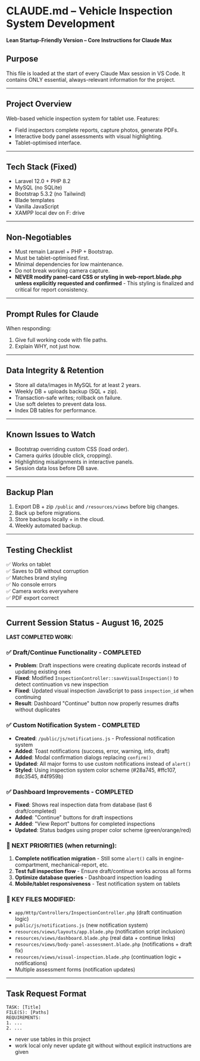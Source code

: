 # CLAUDE.md – Vehicle Inspection System Development
**Lean Startup-Friendly Version – Core Instructions for Claude Max**

## Purpose
This file is loaded at the start of every Claude Max session in VS Code. It contains ONLY essential, always-relevant information for the project.

---

## Project Overview
Web-based vehicle inspection system for tablet use. Features:
- Field inspectors complete reports, capture photos, generate PDFs.
- Interactive body panel assessments with visual highlighting.
- Tablet-optimised interface.

---

## Tech Stack (Fixed)
- Laravel 12.0 + PHP 8.2
- MySQL (no SQLite)
- Bootstrap 5.3.2 (no Tailwind)
- Blade templates
- Vanilla JavaScript
- XAMPP local dev on F: drive

---

## Non-Negotiables
- Must remain Laravel + PHP + Bootstrap.
- Must be tablet-optimised first.
- Minimal dependencies for low maintenance.
- Do not break working camera capture.
- **NEVER modify panel-card CSS or styling in web-report.blade.php unless explicitly requested and confirmed** - This styling is finalized and critical for report consistency.

---

## Prompt Rules for Claude
When responding:
1. Give full working code with file paths.
2. Explain WHY, not just how.
---

## Data Integrity & Retention
- Store all data/images in MySQL for at least 2 years.
- Weekly DB + uploads backup (SQL + zip).
- Transaction-safe writes; rollback on failure.
- Use soft deletes to prevent data loss.
- Index DB tables for performance.

---

## Known Issues to Watch
- Bootstrap overriding custom CSS (load order).
- Camera quirks (double click, cropping).
- Highlighting misalignments in interactive panels.
- Session data loss before DB save.

---

## Backup Plan
1. Export DB + zip `/public` and `/resources/views` before big changes.
2. Back up before migrations.
3. Store backups locally + in the cloud.
4. Weekly automated backup.

---

## Testing Checklist
✅ Works on tablet  
✅ Saves to DB without corruption  
✅ Matches brand styling  
✅ No console errors  
✅ Camera works everywhere  
✅ PDF export correct  

---

## Current Session Status - August 16, 2025
**LAST COMPLETED WORK:**

### ✅ Draft/Continue Functionality - COMPLETED
- **Problem**: Draft inspections were creating duplicate records instead of updating existing ones
- **Fixed**: Modified `InspectionController::saveVisualInspection()` to detect continuation vs new inspection
- **Fixed**: Updated visual inspection JavaScript to pass `inspection_id` when continuing
- **Result**: Dashboard "Continue" button now properly resumes drafts without duplicates

### ✅ Custom Notification System - COMPLETED
- **Created**: `/public/js/notifications.js` - Professional notification system
- **Added**: Toast notifications (success, error, warning, info, draft)
- **Added**: Modal confirmation dialogs replacing `confirm()`
- **Updated**: All major forms to use custom notifications instead of `alert()`
- **Styled**: Using inspection system color scheme (#28a745, #ffc107, #dc3545, #4f959b)

### ✅ Dashboard Improvements - COMPLETED
- **Fixed**: Shows real inspection data from database (last 6 draft/completed)
- **Added**: "Continue" buttons for draft inspections
- **Added**: "View Report" buttons for completed inspections
- **Updated**: Status badges using proper color scheme (green/orange/red)

### 🎯 NEXT PRIORITIES (when returning):
1. **Complete notification migration** - Still some `alert()` calls in engine-compartment, mechanical-report, etc.
2. **Test full inspection flow** - Ensure draft/continue works across all forms
3. **Optimize database queries** - Dashboard inspection loading
4. **Mobile/tablet responsiveness** - Test notification system on tablets

### 📁 KEY FILES MODIFIED:
- `app/Http/Controllers/InspectionController.php` (draft continuation logic)
- `public/js/notifications.js` (new notification system)
- `resources/views/layouts/app.blade.php` (notification script inclusion)
- `resources/views/dashboard.blade.php` (real data + continue links)
- `resources/views/body-panel-assessment.blade.php` (notifications + draft fix)
- `resources/views/visual-inspection.blade.php` (continuation logic + notifications)
- Multiple assessment forms (notification updates)

---

## Task Request Format
```
TASK: [Title]
FILE(S): [Paths]
REQUIREMENTS:
1. ...
2. ...
```

- never use tables in this project 
- work local only never update git without without explicit instructions are given